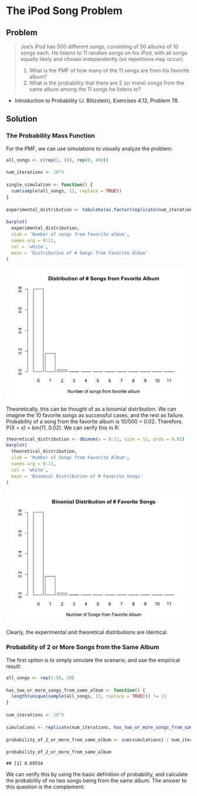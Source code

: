 The iPod Song Problem
================

Problem
-------

> Joe’s iPod has 500 different songs, consisting of 50 albums of 10 songs each. He listens to 11 random songs on his iPod, with all songs equally likely and chosen independently (so repetitions may occur).
>
> 1.  What is the PMF of how many of the 11 songs are from his favorite album?
> 2.  What is the probability that there are 2 (or more) songs from the same album among the 11 songs he listens to?

-   Introduction to Probability (J. Blitzstein), Exercises 4.12, Problem 78.

Solution
--------

### The Probability Mass Function

For the PMF, we can use simulations to visually analyze the problem:

``` r
all_songs <- c(rep(1, 10), rep(0, 490))

num_iterations <- 10^5

single_simulation <- function() {
  sum(sample(all_songs, 11, replace = TRUE))
}

experimental_distribution <- tabulate(as.factor(replicate(num_iterations, single_simulation())), nbins=12) / num_iterations

barplot(
  experimental_distribution, 
  xlab = 'Number of songs from favorite album', 
  names.arg = 0:11,
  col = 'white',
  main = 'Distribution of # Songs from Favorite Album'
)
```

![](iPodSongProblem_files/figure-markdown_github-ascii_identifiers/unnamed-chunk-1-1.png)

Theoretically, this can be thought of as a binomial distribution. We can imagine the 10 favorite songs as successful cases, and the rest as failure. Probability of a song from the favorite album is 10/500 = 0.02. Therefore, P(X = x) = bin(11, 0.02). We can verify this in R:

``` r
theoretical_distribution <- dbinom(x = 0:11, size = 11, prob = 0.02)
barplot(
  theoretical_distribution,
  xlab = 'Number of Songs from Favorite Album', 
  names.arg = 0:11,
  col = 'white',
  main = 'Binomial Distribution of # Favorite Songs'
)
```

![](iPodSongProblem_files/figure-markdown_github-ascii_identifiers/unnamed-chunk-2-1.png)

Clearly, the experimental and theoretical distributions are identical.

### Probability of 2 or More Songs from the Same Album

The first option is to simply simulate the scenario, and use the empirical result:

``` r
all_songs <- rep(1:50, 10)

has_two_or_more_songs_from_same_album <- function() {
  length(unique(sample(all_songs, 11, replace = TRUE))) != 11
}

num_iterations <- 10^5

simulations <- replicate(num_iterations, has_two_or_more_songs_from_same_album())

probability_of_2_or_more_from_same_album <- sum(simulations) / num_iterations

probability_of_2_or_more_from_same_album
```

    ## [1] 0.69554

We can verify this by using the basic definition of probability, and calculate the probability of no two songs being from the same album. The answer to this question is the complement:
